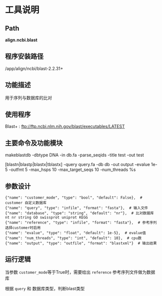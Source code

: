 
工具说明
==========================

Path
-----------

**align.ncbi.blast**

程序安装路径
-----------------------------------

/app/align/ncbi/blast-2.2.31+

功能描述
-----------------------------------

用于序列与数据库的比对

使用程序
-----------------------------------

Blast+ : ftp://ftp.ncbi.nlm.nih.gov/blast/executables/LATEST

主要命令及功能模块
-----------------------------------

makeblastdb -dbtype DNA -in db.fa -parse_seqids -title test -out test

[blastn|blastp|blastx|tblastx] -query query.fa -db db -out output -evalue 1e-5 -outfmt 5 -max_hsps 10 -max_target_seqs 10 -num_threads %s


参数设计
-----------------------------------

```
{"name": "customer_mode", "type": "bool", "default": False},  # customer 自定义数据库
{"name": "query", "type": "infile", "format": "fasta"},  # 输入文件
{"name": "database", "type": "string", "default": "nr"},  # 比对数据库 nt nr string GO swissprot uniprot KEGG
{"name": "reference", "type": "infile", "format": "fasta"},  # 参考序列  选择customer时启用
{"name": "evalue", "type": "float", "default": 1e-5},  # evalue值
{"name": "num_threads", "type": "int", "default": 10},  # cpu数
{"name": "output", "type": "outfile", "format": "blastxml"}  # 输出结果
```

运行逻辑
-----------------------------------

当参数 `customer_mode`等于True时，需要给出 ``reference`` 参考序列文件做为数据库

根据 ``query`` 和 数据库类型，判断blast类型
